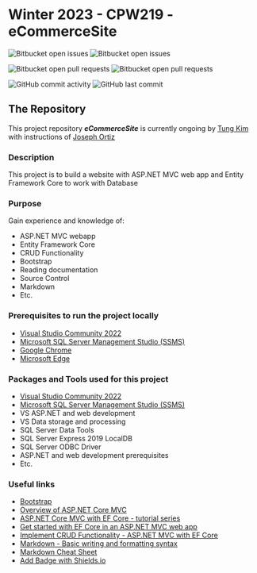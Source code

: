 # Winter 2023 - CPW219 - eCommerceSite
![Bitbucket open issues](https://img.shields.io/github/issues/TungKimProgrammer/Winter2023-CPW219-eCommerceSite?style=plastic)
![Bitbucket open issues](https://img.shields.io/github/issues-closed/TungKimProgrammer/Winter2023-CPW219-eCommerceSite?style=plastic)

![Bitbucket open pull requests](https://img.shields.io/github/issues-pr/TungKimProgrammer/Winter2023-CPW219-eCommerceSite?style=plastic)
![Bitbucket open pull requests](https://img.shields.io/github/issues-pr-closed/TungKimProgrammer/Winter2023-CPW219-eCommerceSite?style=plastic)

![GitHub commit activity](https://img.shields.io/github/commit-activity/w/TungKimProgrammer/Winter2023-CPW219-eCommerceSite?style=plastic)
![GitHub last commit](https://img.shields.io/github/last-commit/TungKimProgrammer/Winter2023-CPW219-eCommerceSite?style=plastic)

## The Repository
This project repository ___eCommerceSite___ is currently ongoing by [Tung Kim](https://github.com/TungKimProgrammer/) with instructions of [Joseph Ortiz](https://github.com/JoeProgrammer88)
### Description
This project is to build a website with ASP.NET MVC web app and Entity Framework Core to work with Database
### Purpose
Gain experience and knowledge of:
- ASP.NET MVC webapp
- Entity Framework Core
- CRUD Functionality
- Bootstrap
- Reading documentation
- Source Control
- Markdown
- Etc.
### Prerequisites to run the project locally
- [Visual Studio Community 2022](https://visualstudio.microsoft.com/vs/community/)
- [Microsoft SQL Server Management Studio (SSMS)](https://learn.microsoft.com/en-us/sql/ssms/download-sql-server-management-studio-ssms?view=sql-server-ver16)
- [Google Chrome](https://www.google.com/chrome/)
- [Microsoft Edge](https://www.microsoft.com/en-us/edge)
### Packages and Tools used for this project
- [Visual Studio Community 2022](https://visualstudio.microsoft.com/vs/community/)
- [Microsoft SQL Server Management Studio (SSMS)](https://learn.microsoft.com/en-us/sql/ssms/download-sql-server-management-studio-ssms?view=sql-server-ver16)
- VS ASP.NET and web development
- VS Data storage and processing
- SQL Server Data Tools
- SQL Server Express 2019 LocalDB
- SQL Server ODBC Driver
- ASP.NET and web development prerequisites
- Etc.
### Useful links
- [Bootstrap](https://getbootstrap.com/)
- [Overview of ASP.NET Core MVC](https://learn.microsoft.com/en-us/aspnet/core/mvc/overview?view=aspnetcore-6.0)
- [ASP.NET Core MVC with EF Core - tutorial series](https://learn.microsoft.com/en-us/aspnet/core/data/ef-mvc/?view=aspnetcore-6.0)
- [Get started with EF Core in an ASP.NET MVC web app](https://learn.microsoft.com/en-us/aspnet/core/data/ef-mvc/intro?view=aspnetcore-6.0)
- [Implement CRUD Functionality - ASP.NET MVC with EF Core](https://learn.microsoft.com/en-us/aspnet/core/data/ef-mvc/crud?view=aspnetcore-6.0)
- [Markdown - Basic writing and formatting syntax](https://docs.github.com/en/get-started/writing-on-github/getting-started-with-writing-and-formatting-on-github/basic-writing-and-formatting-syntax)
- [Markdown Cheat Sheet](https://www.markdownguide.org/cheat-sheet)
- [Add Badge with Shields.io](https://shields.io/)

[^note]: Last updated: 01/31/2023.
